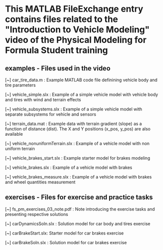 # This MATLAB FileExchange entry contains files related to the "Introduction to Vehicle Modeling" video of the Physical Modeling for Formula Student training

## examples - Files used in the video

[~] car_tire_data.m : Example MATLAB code file definining vehicle body and tire parameters

[~] vehicle_simple.slx : Example of a simple vehicle model with vehicle body and tires with wind and terrain effects

[~] vehicle_subsystems.slx : Example of a simple vehicle model with separate subsystems for vehicle and sensors

[~] terrain_data.mat : Example data with terrain gradient (slope) as a function of distance (dist). The X and Y positions (x_pos, y_pos) are also available

[~] vehicle_nonuniformTerrain.slx : Example of a vehicle model with non uniform terrain

[~] vehicle_brakes_start.slx : Example starter model for brakes modeling

[~] vehicle_brakes.slx : Example of a vehicle model with brakes

[~] vehicle_brakes_measure.slx : Example of a vehicle model with brakes and wheel quantities measurement

## exercises - Files for exercise and practice tasks

[~] fs_pm_exercises_03_note.pdf : Note introducing the exercise tasks and presenting respective solutions

[~] carDynamicsSoln.slx : Solution model for car body and tires exercise

[~] carBrakeStart.slx: Starter model for car brakes exercise

[~] carBrakeSoln.slx : Solution model for car brakes exercise
